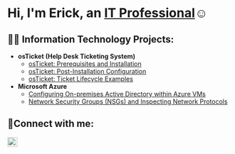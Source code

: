 ## <h1>Hi, I'm Erick, an <a href="https://linkedin.com/in/erick-matthews-170960320">IT Professional</a>☺</h1>

<h2>👨‍💻 Information Technology Projects:</h2>

- <b>osTicket (Help Desk Ticketing System)</b>
  - [osTicket: Prerequisites and Installation](https://github.com/Erick156/osticket-prereqs)
  - [osTicket: Post-Installation Configuration](https://github.com/Erick156/post-install-config)
  - [osTicket: Ticket Lifecycle Examples](https://github.com/Erick156/ticket-lifecycle)
- <b>Microsoft Azure</b>
  - [Configuring On-premises Active Directory within Azure VMs](https://github.com/Erick156/configure-ad)
  - [Network Security Groups (NSGs) and Inspecting Network Protocols](https://github.com/Erick156/azure-network-protocols)

<h2>🤳Connect with me:</h2>


[<img align="left" alt="Josh | LinkedIn" width="22px" src="https://cdn.jsdelivr.net/npm/simple-icons@v3/icons/linkedin.svg" />][linkedin]


[linkedin]: https://www.linkedin.com/in/erick-matthews-170960320/


